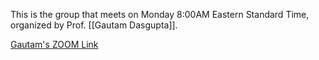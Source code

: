 This is the group that meets on Monday 8:00AM Eastern Standard Time, organized by Prof. [[Gautam Dasgupta]].

[Gautam's ZOOM Link](https://columbiauniversity.zoom.us/j/96964576837?pwd=UG5OTDFVdzFucXNmUjRVZkt5eDJRUT09#success)